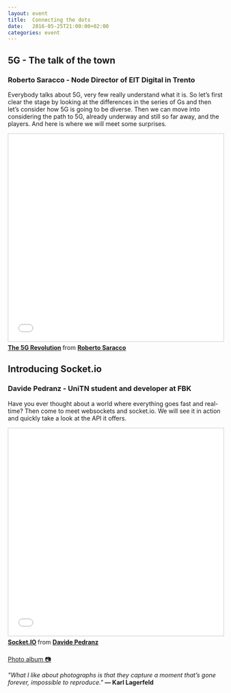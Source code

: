 ```yaml
---
layout: event
title:  Connecting the dots
date:   2016-05-25T21:00:00+02:00
categories: event
---
```


## 5G - The talk of the town
### Roberto Saracco - Node Director of EIT Digital in Trento

Everybody talks about 5G, very few really understand what it is. So let’s first clear the stage by looking at the differences in the series of Gs and then let’s consider how 5G is going to be diverse. Then we can move into considering the path to 5G, already underway and still so far away, and the players. And here is where we will meet some surprises.

<iframe src="//www.slideshare.net/slideshow/embed_code/key/5Hw8HeuiOF9KmH" width="595" height="485" frameborder="0" marginwidth="0" marginheight="0" scrolling="no" style="border:1px solid #CCC; border-width:1px; margin-bottom:5px; max-width: 100%;" allowfullscreen> </iframe> <div style="margin-bottom:5px"> <strong> <a href="//www.slideshare.net/franzonadiman/the-5g-revolution-by-r-saracco-eit-digital-italy" title="The 5G Revolution" target="_blank">The 5G Revolution</a> </strong> from <strong><a target="_blank" href="//www.linkedin.com/in/saracco-roberto-8283765">Roberto Saracco</a></strong> </div>

## Introducing Socket.io
### Davide Pedranz - UniTN student and developer at FBK

Have you ever thought about a world where everything goes fast and real-time? Then come to meet websockets and socket.io. We will see it in action and quickly take a look at the API it offers.

<iframe src="//www.slideshare.net/slideshow/embed_code/key/GED8oSDzTJM2ED" width="595" height="485" frameborder="0" marginwidth="0" marginheight="0" scrolling="no" style="border:1px solid #CCC; border-width:1px; margin-bottom:5px; max-width: 100%;" allowfullscreen> </iframe> <div style="margin-bottom:5px"> <strong> <a href="//www.slideshare.net/DavidePedranz/socketio-64052375" title="Socket.IO" target="_blank">Socket.IO</a> </strong> from <strong><a href="//davidepedranz.github.io" target="_blank">Davide Pedranz</a></strong> </div>
<br>
<section class ="center">
<a id="fb_photo_album" class="btn-facebook" target="_blank" href="//www.facebook.com/media/set/?set=a.504342776430349.1073741830.476076519256975&type=1&l=4830c83ddd">Photo album &#128247;</a>

*"What I like about photographs is that they capture a moment that’s gone forever, impossible to reproduce."*
**― Karl Lagerfeld**
</section>
